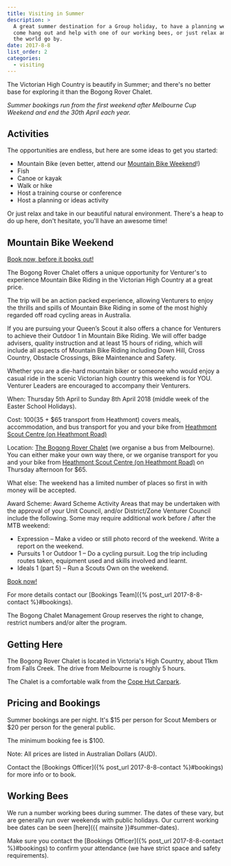 ```yaml
---
title: Visiting in Summer
description: >
  A great summer destination for a Group holiday, to have a planning weekend, to
  come hang out and help with one of our working bees, or just relax and watch
  the world go by.
date: 2017-8-8
list_order: 2
categories:
  - visiting
---
```


The Victorian High Country is beautify in Summer; and there's no better base for
exploring it than the Bogong Rover Chalet.

*Summer bookings run from the first weekend after Melbourne Cup Weekend and end
the 30th April each year.*

## Activities

The opportunities are endless, but here are some ideas to get you started:

- Mountain Bike (even better, attend our [Mountain Bike
  Weekend](#mountain-bike-weekend)!)
- Fish
- Canoe or kayak
- Walk or hike
- Host a training course or conference
- Host a planning or ideas activity

Or just relax and take in our beautiful natural environment.  There's a heap to
do up here, don't hesitate, you'll have an awesome time!

## Mountain Bike Weekend

[Book now, before it books out!](https://www.trybooking.com/UAND)

The Bogong Rover Chalet offers a unique opportunity for Venturer's to experience
Mountain Bike Riding in the Victorian High Country at a great price.


The trip will be an action packed experience, allowing Venturers to enjoy the
thrills and spills of Mountain Bike Riding in some of the most highly regarded
off road cycling areas in Australia.

If you are pursuing your Queen’s Scout it also offers a chance for Venturers to
achieve their Outdoor 1 in Mountain Bike Riding. We will offer badge advisers,
quality instruction and at least 15 hours of riding, which will include all
aspects of Mountain Bike Riding including Down Hill, Cross Country, Obstacle
Crossings, Bike Maintenance and Safety.

Whether you are a die-hard mountain biker or someone who would enjoy a casual
ride in the scenic Victorian high country this weekend is for YOU. Venturer
Leaders are encouraged to accompany their Venturers.


When: Thursday 5th April to Sunday 8th April 2018 (middle week of the Easter School Holidays).

Cost: $100 ($35 + $65 transport from Heathmont) covers meals, accommodation, and bus transport for you and your bike from [Heathmont Scout Centre (on Heathmont Road)](https://www.google.com.au/maps/place/Heathmont+Scout+Centre/@-37.8267464,145.2410067,17z/data=!3m1!4b1!4m5!3m4!1s0x6ad63bc6bcd27547:0xb01ec27ce45bfd9b!8m2!3d-37.8267464!4d145.2432007)

Location: [The Bogong Rover Chalet](#getting-here) (we organise a bus from
Melbourne). You can either make your own way there, or we organise transport for you and your bike from [Heathmont Scout Centre (on Heathmont Road)](https://www.google.com.au/maps/place/Heathmont+Scout+Centre/@-37.8267464,145.2410067,17z/data=!3m1!4b1!4m5!3m4!1s0x6ad63bc6bcd27547:0xb01ec27ce45bfd9b!8m2!3d-37.8267464!4d145.2432007) on Thursday afternoon for $65.

What else: The weekend has a limited number of places so first in with money
will be accepted.

Award Scheme: Award Scheme Activity Areas that may be undertaken with the
approval of your Unit Council, and/or District/Zone Venturer Council include the
following. Some may require additional work before / after the MTB weekend:

- Expression – Make a video or still photo record of the weekend. Write a report
  on the weekend.
- Pursuits 1 or Outdoor 1 – Do a cycling pursuit. Log the trip including routes
  taken, equipment used and skills involved and learnt.
- Ideals 1 (part 5) – Run a Scouts Own on the weekend.

[Book now!](https://www.trybooking.com/UAND)

For more details contact our [Bookings Team]({% post_url 2017-8-8-contact
%}#bookings).

The Bogong Chalet Management Group reserves the right to change, restrict
numbers and/or alter the program.

## Getting Here

The Bogong Rover Chalet is located in Victoria's High Country, about 11km from
Falls Creek. The drive from Melbourne is roughly 5 hours.

The Chalet is a comfortable walk from the [Cope Hut Carpark](https://www.google.com.au/maps/dir/Bogong+chalet+car+park/Bogong+Rover+Chalet,+Nelse,+Victoria/@-36.9057949,147.2963949,16z/data=!4m8!4m7!1m2!1m1!1s0x0:0x5c7e07098a6b0fbd!1m2!1m1!1s0x6b2447ea5e2780c1:0xd9d7ac523322deeb!3e2).

## Pricing and Bookings

Summer bookings are per night. It's $15 per person for Scout Members or $20 per
person for the general public.

The minimum booking fee is $100.

Note: All prices are listed in Australian Dollars (AUD).

Contact the [Bookings Officer]({% post_url 2017-8-8-contact %}#bookings) for
more info or to book.

## Working Bees

We run a number working bees during summer. The dates of these vary, but are
generally run over weekends with public holidays. Our current working bee dates
can be seen [here]({{ mainsite }}#summer-dates).

Make sure you contact the [Bookings Officer]({% post_url 2017-8-8-contact
%}#bookings) to confirm your attendance (we have strict space and safety
requirements).
